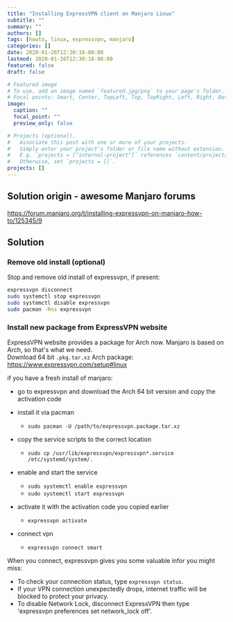 ```yaml
---
title: "Installing ExpressVPN client on Manjaro Linux"
subtitle: ""
summary: ""
authors: []
tags: [howto, linux, expressvpn, manjaro]
categories: []
date: 2020-01-26T12:30:18-08:00
lastmod: 2020-01-26T12:30:18-08:00
featured: false
draft: false

# Featured image
# To use, add an image named `featured.jpg/png` to your page's folder.
# Focal points: Smart, Center, TopLeft, Top, TopRight, Left, Right, BottomLeft, Bottom, BottomRight.
image:
  caption: ""
  focal_point: ""
  preview_only: false

# Projects (optional).
#   Associate this post with one or more of your projects.
#   Simply enter your project's folder or file name without extension.
#   E.g. `projects = ["internal-project"]` references `content/project/deep-learning/index.md`.
#   Otherwise, set `projects = []`.
projects: []
---
```


## Solution origin - awesome Manjaro forums
https://forum.manjaro.org/t/installing-expressvpn-on-manjaro-how-to/125345/9

## Solution

### Remove old install (optional)
Stop and remove old install of expressvpn, if present:
```bash
expressvpn disconnect
sudo systemctl stop expressvpn
sudo systemctl disable expressvpn
sudo pacman -Rns expressvpn

``` 

### Install new package from ExpressVPN website
ExpressVPN website provides a package for Arch now. Manjaro is based on Arch, so that's what we need.  
Download 64 bit `.pkg.tar.xz` Arch package: https://www.expressvpn.com/setup#linux

if you have a fresh install of manjaro:

- go to expressvpn and download the Arch 64 bit version and copy the activation code
- install it via pacman
    - `sudo pacman -U /path/to/expressvpn.package.tar.xz`

- copy the service scripts to the correct location
    - `sudo cp /usr/lib/expressvpn/expressvpn*.service /etc/systemd/system/.`

- enable and start the service
    - `sudo systemctl enable expressvpn`
    - `sudo systemctl start expressvpn`

- activate it with the activation code you copied earlier
    - `expressvpn activate`

- connect vpn
    - `expressvpn connect smart`


When you connect, expressvpn gives you some valuable infor you might miss:

- To check your connection status, type `expressvpn status`.
- If your VPN connection unexpectedly drops, internet traffic will be blocked to protect your privacy.
- To disable Network Lock, disconnect ExpressVPN then type 'expressvpn preferences set network_lock off'.

